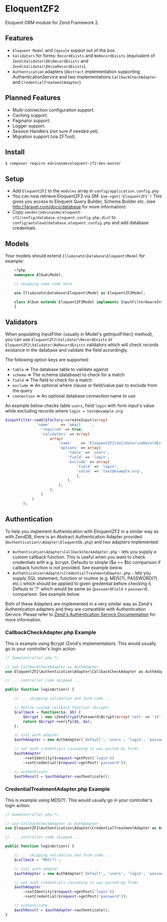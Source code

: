 EloquentZF2
============

Eloquent ORM module for Zend Framework 2.

## Features
- `Eloquent Model` and `Capsule` suppot out of the box.
- `Validators` for forms: `RecordExists` and `NoRecordExists` (equivalent of
`Zend\Validator\Db\RecordExists` and `Zend\Validator\Db\noRecordExists`).
- `Authentication` adapters (`Abstract` implementation supporting
  AuthenticationService and two implementations `CallbackCheckAdapter` and
  `CredentialTreatmentAdapter`).

## Planned Features
- Multi-connection configuration support.
- Caching support.
- Paginator support.
- Logger support.
- Session Handlers (not sure if needed yet).
- Migration support (via ZFTool).

## Install

`$ composer require edvinasme/eloquent-zf2:dev-master`

## Setup
* Add `EloquentZF2` to the `modules` array in `config/application.config.php`
* You can now retrieve EloquentZF2 via SM: `$sm->get('EloquentZF2')` This gives
  you access to Eloquent Query Builder, Schema Builder etc. (see
  http://laravel.com/docs/database for more information)
* Copy `vendor/edvinasme/eloquent-zf2/config/database.eloquent.config.php.dist`
to `config/autoload/database.eloquent.config.php` and add database credentials.

## Models
Your models should extend `Illuminate\Database\Eloquent\Model` for example:

```php
    <?php
    namespace Album\Model;

    // skipping some code here

    use Illuminate\Database\Eloquent\Model as EloquentZF2Model;

    class Album extends EloquentZF2Model implements InputFilterAwareInterface
    {
```

## Validators
When populating InputFilter (usually in Model's getInputFilter() method), you
can use `EloquentZF2\Validator\RecordExists` or `EloquentZF2\Validator\NoRecordExists`
validators which will check records existance in the database and validate the
field accordingly.

The following option keys are supported:
* `table`      => The database table to validate against
* `schema`     => The schema (database) to check for a match
* `field`      => The field to check for a match
* `exclude`    => An optional where clause or field/value pair to exclude from the query
* `connection` => An optional database connection name to use

An example below checks table `users`, field `login` with form input's value
while excluding records where `login = test@example.org`:

```php
$inputFilter->add($factory->createInput(array(
              'name'     => 'email    ',
                'required' => true,
                'validators' => array(
                    array(
                        'name'    => 'EloquentZF2\Validator\noRecordExists',
                        'options' => array(
                            'table' => 'users',
                            'field' => 'login',
                            'exclude' => array(
                                'field' => 'login',
                                'value' => 'text@example.org',
                                ),
                            ),
                        ),
                    ),
                )
            )
        );
```

## Authentication

To help you implement Authentication with EloquentZF2 in a similar way as with
ZendDB, there is an Abstract Authentication Adapter provided
(`Authentication\\Adapter\EloquentDb.php`) and two adapters implemented:
* `Authentication\Adapter\CallbackCheckAdapter.php` - lets you supply a custom
  callback function. This is useful when you want to check credentials with
  e.g. bcrypt. Defaults to simple ($a == $b) comparison if callback function
  is not provided. See example below.
* `Authentication\Adapter\CredentialTreatmentAdapter.php` - lets you supply SQL
  statement, function or routine (e.g. MD5(?), PASSWORD(?) etc.) which should be
  applied to given gredential before checking it. Defauls to '?' which would be
  same as (`passwordField` = `password`) comparison. See example below.

Both of these Adapters are implemented in a very similar way as Zend's
Authentication adapters and they are compatible with Authentication Service.
Please refer to [Zend's Authentication Service
Documentation](http://zf2.readthedocs.org/en/latest/modules/zend.authentication.intro.html#zend-authentication-introduction-persistencel) for more information.

### CallbackCheckAdapter.php Example
This is example using Bcrypt (Zend's implementation). This would usually go in
your controller's login action:
```php
/* SomeController.php */

// use CallbackCheckAdapter as AuthAdapter
use EloquentZF2\Authentication\Adapter\CallbackCheckAdapter as AuthAdapter;

// ... controller code skipped ...

public function loginAction() {

    // ... skipping validation and form code ...

    // define custom callback function (bcrypt)
    $callback = function($a, $b) {
        $bcrypt = new \Zend\Crypt\Password\Bcrypt(array('cost' => '14'));
        return $bcrypt->verify($b, $a);
    };

    // init auth adapter
    $authAdapter = new AuthAdapter('default', 'users', 'login', 'password', $callback);

    // set auth credentials (assuming it was posted by form)
    $authAdapter
        ->setIdentity($request->getPost('login'))
        ->setCredential($request->getPost('password'));

    // authenticate
    $authResult = $authAdapter->authenticate();

```
### CredentialTreatmentAdapter.php Example
This is example using MD5(?). This would usually go in your controller's login
action:

```php
/* SomeController.php */

// use CallbackCheckAdapter as AuthAdapter
use EloquentZF2\Authentication\Adapter\CredentialTreatmentAdapter as AuthAdapter;

// ... controller code skipped ...

public function loginAction() {

    // ... skipping validation and form code ...
    $callback = 'MD5(?)';

    // init auth adapter
    $authAdapter = new AuthAdapter('default', 'users', 'login', 'password', $callback);

    // set auth credentials (assuming it was posted by from)
    $authAdapter
        ->setIdentity($request->getPost('login'))
        ->setCredential($request->getPost('password'));

    // authenticate
    $authResult = $authAdapter->authenticate();
}

```
